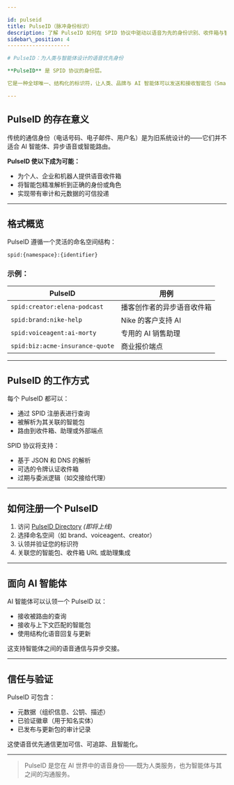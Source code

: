 ```yaml
---

id: pulseid
title: PulseID（脉冲身份标识）
description: 了解 PulseID 如何在 SPID 协议中驱动以语音为先的身份识别、收件箱与智能包路由。
sidebar\_position: 4
--------------------

# PulseID：为人类与智能体设计的语音优先身份

**PulseID** 是 SPID 协议的身份层。

它是一种全球唯一、结构化的标识符，让人类、品牌与 AI 智能体可以发送和接收智能包（Smart Packets）——就像电子邮件地址，但专为结构化、异步语音通信而设计。

---
```


## PulseID 的存在意义

传统的通信身份（电话号码、电子邮件、用户名）是为旧系统设计的——它们并不适合 AI 智能体、异步语音或智能路由。

**PulseID 使以下成为可能：**

* 为个人、企业和机器人提供语音收件箱
* 将智能包精准解析到正确的身份或角色
* 实现带有审计和元数据的可信投递

---

## 格式概览

PulseID 遵循一个灵活的命名空间结构：

```
spid:{namespace}:{identifier}
```

### 示例：

| PulseID                         | 用例            |
| ------------------------------- | ------------- |
| `spid:creator:elena-podcast`    | 播客创作者的异步语音收件箱 |
| `spid:brand:nike-help`          | Nike 的客户支持 AI |
| `spid:voiceagent:ai-morty`      | 专用的 AI 销售助理   |
| `spid:biz:acme-insurance-quote` | 商业报价端点        |

---

## PulseID 的工作方式

每个 PulseID 都可以：

* 通过 SPID 注册表进行查询
* 被解析为其关联的智能包
* 路由到收件箱、助理或外部端点

SPID 协议将支持：

* 基于 JSON 和 DNS 的解析
* 可选的令牌认证收件箱
* 过期与委派逻辑（如交接给代理）

---

## 如何注册一个 PulseID

1. 访问 [PulseID Directory](https://pulseid.app) *(即将上线)*
2. 选择命名空间（如 brand、voiceagent、creator）
3. 认领并验证您的标识符
4. 关联您的智能包、收件箱 URL 或助理集成

---

## 面向 AI 智能体

AI 智能体可以认领一个 PulseID 以：

* 接收被路由的查询
* 接收与上下文匹配的智能包
* 使用结构化语音回复与更新

这支持智能体之间的语音通信与异步交接。

---

## 信任与验证

PulseID 可包含：

* 元数据（组织信息、公钥、描述）
* 已验证徽章（用于知名实体）
* 已发布与更新包的审计记录

这使语音优先通信更加可信、可追踪、且智能化。

---

> PulseID 是您在 AI 世界中的语音身份——既为人类服务，也为智能体与其之间的沟通服务。
